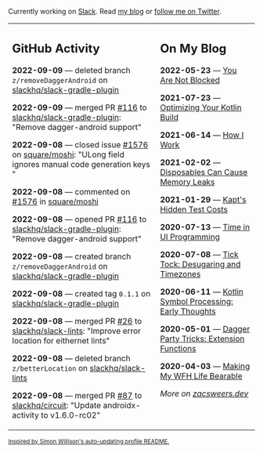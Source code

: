 Currently working on [Slack](https://slack.com/). Read [my blog](https://zacsweers.dev/) or [follow me on Twitter](https://twitter.com/ZacSweers).

<table><tr><td valign="top" width="60%">

## GitHub Activity
<!-- githubActivity starts -->
**2022-09-09** — deleted branch `z/removeDaggerAndroid` on [slackhq/slack-gradle-plugin](https://github.com/slackhq/slack-gradle-plugin)

**2022-09-09** — merged PR [#116](https://github.com/slackhq/slack-gradle-plugin/pull/116) to [slackhq/slack-gradle-plugin](https://github.com/slackhq/slack-gradle-plugin): "Remove dagger-android support"

**2022-09-08** — closed issue [#1576](https://github.com/square/moshi/issues/1576) on [square/moshi](https://github.com/square/moshi): "ULong field ignores manual code generation keys "

**2022-09-08** — commented on [#1576](https://github.com/square/moshi/issues/1576#issuecomment-1241334661) in [square/moshi](https://github.com/square/moshi)

**2022-09-08** — opened PR [#116](https://github.com/slackhq/slack-gradle-plugin/pull/116) to [slackhq/slack-gradle-plugin](https://github.com/slackhq/slack-gradle-plugin): "Remove dagger-android support"

**2022-09-08** — created branch `z/removeDaggerAndroid` on [slackhq/slack-gradle-plugin](https://github.com/slackhq/slack-gradle-plugin)

**2022-09-08** — created tag `0.1.1` on [slackhq/slack-gradle-plugin](https://github.com/slackhq/slack-gradle-plugin)

**2022-09-08** — merged PR [#26](https://github.com/slackhq/slack-lints/pull/26) to [slackhq/slack-lints](https://github.com/slackhq/slack-lints): "Improve error location for eithernet lints"

**2022-09-08** — deleted branch `z/betterLocation` on [slackhq/slack-lints](https://github.com/slackhq/slack-lints)

**2022-09-08** — merged PR [#87](https://github.com/slackhq/circuit/pull/87) to [slackhq/circuit](https://github.com/slackhq/circuit): "Update androidx-activity to v1.6.0-rc02"
<!-- githubActivity ends -->
</td><td valign="top" width="40%">

## On My Blog
<!-- blog starts -->
**2022-05-23** — [You Are Not Blocked](https://www.zacsweers.dev/you-are-not-blocked/)

**2021-07-23** — [Optimizing Your Kotlin Build](https://www.zacsweers.dev/optimizing-your-kotlin-build/)

**2021-06-14** — [How I Work](https://www.zacsweers.dev/how-i-work/)

**2021-02-02** — [Disposables Can Cause Memory Leaks](https://www.zacsweers.dev/disposables-can-cause-memory-leaks/)

**2021-01-29** — [Kapt's Hidden Test Costs](https://www.zacsweers.dev/kapts-hidden-test-costs/)

**2020-07-13** — [Time in UI Programming](https://www.zacsweers.dev/time-in-ui/)

**2020-07-08** — [Tick Tock: Desugaring and Timezones](https://www.zacsweers.dev/ticktock-desugaring-timezones/)

**2020-06-11** — [Kotlin Symbol Processing: Early Thoughts](https://www.zacsweers.dev/kotlin-symbol-processor-early-thoughts/)

**2020-05-01** — [Dagger Party Tricks: Extension Functions](https://www.zacsweers.dev/dagger-party-tricks-extension-functions/)

**2020-04-03** — [Making My WFH Life Bearable](https://www.zacsweers.dev/making-wfh-life-bearable/)
<!-- blog ends -->
_More on [zacsweers.dev](https://zacsweers.dev/)_
</td></tr></table>

<sub><a href="https://simonwillison.net/2020/Jul/10/self-updating-profile-readme/">Inspired by Simon Willison's auto-updating profile README.</a></sub>